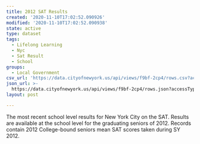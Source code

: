 ```yaml
---
title: 2012 SAT Results
created: '2020-11-10T17:02:52.090926'
modified: '2020-11-10T17:02:52.090938'
state: active
type: dataset
tags:
  - Lifelong Learning
  - Nyc
  - Sat Result
  - School
groups:
  - Local Government
csv_url: 'https://data.cityofnewyork.us/api/views/f9bf-2cp4/rows.csv?accessType=DOWNLOAD'
json_url: >-
  https://data.cityofnewyork.us/api/views/f9bf-2cp4/rows.json?accessType=DOWNLOAD
layout: post

---
```

The most recent school level results for New York City on the SAT. Results are available at the school level for the graduating seniors of 2012. Records contain 2012 College-bound seniors mean SAT scores taken during SY 2012.
